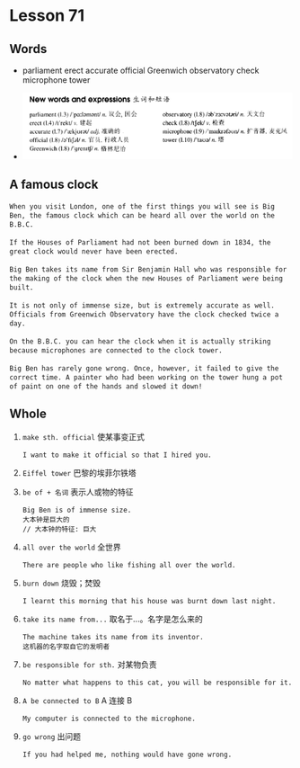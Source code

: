 # Lesson 71

## Words

- parliament erect accurate official Greenwich observatory check microphone tower

- ![Words](../../../Images/Part2/08/words-71.png)

## A famous clock

```
When you visit London, one of the first things you will see is Big Ben, the famous clock which can be heard all over the world on the B.B.C.

If the Houses of Parliament had not been burned down in 1834, the great clock would never have been erected.

Big Ben takes its name from Sir Benjamin Hall who was responsible for the making of the clock when the new Houses of Parliament were being built.

It is not only of immense size, but is extremely accurate as well. Officials from Greenwich Observatory have the clock checked twice a day.

On the B.B.C. you can hear the clock when it is actually striking because microphones are connected to the clock tower.

Big Ben has rarely gone wrong. Once, however, it failed to give the correct time. A painter who had been working on the tower hung a pot of paint on one of the hands and slowed it down!
```

## Whole

1. `make sth. official` 使某事变正式

   ```
   I want to make it official so that I hired you.
   ```

2. `Eiffel tower` 巴黎的埃菲尔铁塔

3. `be of + 名词` 表示人或物的特征

   ```
   Big Ben is of immense size.
   大本钟是巨大的
   // 大本钟的特征: 巨大
   ```

4. `all over the world` 全世界

   ```
   There are people who like fishing all over the world.
   ```

5. `burn down` 烧毁；焚毁

   ```
   I learnt this morning that his house was burnt down last night.
   ```

6. `take its name from...` 取名于...。名字是怎么来的

   ```
   The machine takes its name from its inventor.
   这机器的名字取自它的发明者
   ```

7. `be responsible for sth.` 对某物负责

   ```
   No matter what happens to this cat, you will be responsible for it.
   ```

8. `A be connected to B` A 连接 B

   ```
   My computer is connected to the microphone.
   ```

9. `go wrong` 出问题

   ```
   If you had helped me, nothing would have gone wrong.
   ```
